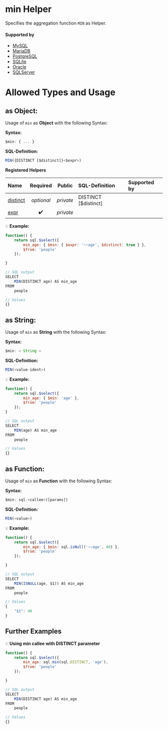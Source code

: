 # min Helper
Specifies the aggregation function `MIN` as Helper.

#### Supported by
- [MySQL](https://dev.mysql.com/doc/refman/5.7/en/group-by-functions.html#function_min)
- [MariaDB](https://mariadb.com/kb/en/library/min/)
- [PostgreSQL](https://www.postgresql.org/docs/9.5/static/functions-aggregate.html)
- [SQLite](https://sqlite.org/lang_aggfunc.html#min)
- [Oracle](https://docs.oracle.com/cd/B19306_01/server.102/b14200/functions087.htm)
- [SQLServer](https://docs.microsoft.com/en-US/sql/t-sql/functions/min-transact-sql)

# Allowed Types and Usage

## as Object:

Usage of `min` as **Object** with the following Syntax:

**Syntax:**

```javascript
$min: { ... }
```

**SQL-Definition:**
```javascript
MIN({DISTINCT [$distinct]}<$expr>)
```

**Registered Helpers**

Name|Required|Public|SQL-Definition|Supported by
:---|:------:|:----:|:-------------|:-----------
[distinct](./private/distinct/)|*optional*|*private*|DISTINCT  [$distinct]|
[expr](./private/expr/)|:heavy_check_mark:|*private*||

:bulb: **Example:**
```javascript
function() {
    return sql.$select({
        min_age: { $min: { $expr: '~~age', $distinct: true } },
        $from: 'people'
    });

}

// SQL output
SELECT
    MIN(DISTINCT age) AS min_age
FROM
    people

// Values
{}
```

## as String:

Usage of `min` as **String** with the following Syntax:

**Syntax:**

```javascript
$min: < String >
```

**SQL-Definition:**
```javascript
MIN(<value-ident>)
```

:bulb: **Example:**
```javascript
function() {
    return sql.$select({
        min_age: { $min: 'age' },
        $from: 'people'
    });
}

// SQL output
SELECT
    MIN(age) AS min_age
FROM
    people

// Values
{}
```

## as Function:

Usage of `min` as **Function** with the following Syntax:

**Syntax:**

```javascript
$min: sql.<callee>([params])
```

**SQL-Definition:**
```javascript
MIN(<value>)
```

:bulb: **Example:**
```javascript
function() {
    return sql.$select({
        min_age: { $min: sql.isNull('~~age', 40) },
        $from: 'people'
    });

}

// SQL output
SELECT
    MIN(ISNULL(age, $1)) AS min_age
FROM
    people

// Values
{
    "$1": 40
}
```

## Further Examples

:bulb: **Using min callee with DISTINCT parameter**
```javascript
function() {
    return sql.$select({
        min_age: sql.min(sql.DISTINCT, 'age'),
        $from: 'people'
    });

}

// SQL output
SELECT
    MIN(DISTINCT age) AS min_age
FROM
    people

// Values
{}
```

